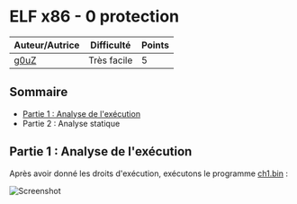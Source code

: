 # ELF x86 - 0 protection

| Auteur/Autrice | Difficulté | Points |
|----------------|------------|--------|
|     [g0uZ](https://www.root-me.org/g0uZ?lang=fr)       | Très facile|   5    |     

## Sommaire
- [Partie 1 : Analyse de l'exécution](https://github.com/0xS3GFAULT/CTF-WriteUps_Fr/blob/main/rootme/Cracking/Tr%C3%A8s%20facile/ELF%20x86%20-%200%20protection/readme.md#partie-1--analyse-de-lex%C3%A9cution)
- Partie 2 : Analyse statique

## Partie 1 : Analyse de l'exécution

Après avoir donné les droits d'exécution, exécutons le programme [ch1.bin](https://github.com/0xS3GFAULT/CTF-WriteUps_Fr/blob/main/rootme/Cracking/Tr%C3%A8s%20facile/ELF%20x86%20-%200%20protection/ch1.bin) : 

![Screenshot](https://github.com/0xS3GFAULT/CTF-WriteUps_Fr/tree/main/rootme/Cracking/Tr%C3%A8s%20facile/ELF%20x86%20-%200%20protection/assets/images/exec_ch1.png)
